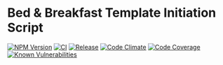 # Bed & Breakfast Template Initiation Script

[![NPM Version](https://img.shields.io/npm/v/@bed-and-breakfast/template-init)](https://www.npmjs.com/package/@bed-and-breakfast/template-init)
[![CI](https://github.com/bed-and-breakfast/template-init/actions/workflows/ci.yml/badge.svg?branch=main)](https://github.com/bed-and-breakfast/template-init/actions/workflows/ci.yml)
[![Release](https://github.com/bed-and-breakfast/template-init/actions/workflows/release.yml/badge.svg?branch=main)](https://github.com/bed-and-breakfast/template-init/actions/workflows/release.yml)
[![Code Climate](https://codeclimate.com/github/bed-and-breakfast/template-init/badges/gpa.svg)](https://codeclimate.com/github/bed-and-breakfast/template-init)
[![Code Coverage](https://codeclimate.com/github/bed-and-breakfast/template-init/badges/coverage.svg)](https://codeclimate.com/github/bed-and-breakfast/template-init)
[![Known Vulnerabilities](https://snyk.io/test/github/bed-and-breakfast/template-init/badge.svg?targetFile=package.json)](https://snyk.io/test/github/bed-and-breakfast/template-init?targetFile=package.json)

